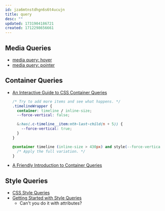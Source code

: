 ```yaml
---
id: jza6mtnstdhgn6s6t4ucujn
title: query
desc: ""
updated: 1731904186721
created: 1712298656661
---
```


## Media Queries

- [media query: hover](https://developer.mozilla.org/en-US/docs/Web/CSS/@media/hover)
- [media query: pointer](https://developer.mozilla.org/en-US/docs/Web/CSS/@media/pointer)

## Container Queries

- [An Interactive Guide to CSS Container Queries](https://ishadeed.com/article/css-container-query-guide)

  ```css
  /* Try to add more items and see what happens. */
  .timelineWrapper {
    container: timeline / inline-size;
    --force-vertical: false;

    &:has(.c-timeline__item:nth-last-child(n + 5)) {
      --force-vertical: true;
    }
  }
  ```

  ```css
  @container timeline (inline-size > 430px) and style(--force-vertical: false) {
    /* Apply the full variation. */
  }
  ```

- [A Friendly Introduction to Container Queries](https://www.joshwcomeau.com/css/container-queries-introduction/)

## Style Queries

- [CSS Style Queries](https://ishadeed.com/article/css-container-style-queries/)
- [Getting Started with Style Queries](https://developer.chrome.com/docs/css-ui/style-queries?hl=en)
  - Can't you do it with attributes?

